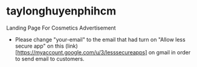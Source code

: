 # taylonghuyenphihcm
Landing Page For Cosmetics Advertisement

- Please change "your-email" to the email that had turn on "Allow less secure app" on this (link)[https://myaccount.google.com/u/3/lesssecureapps] on gmail in order to send email to customers.
